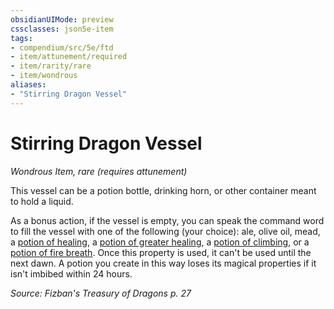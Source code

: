 ```yaml
---
obsidianUIMode: preview
cssclasses: json5e-item
tags:
- compendium/src/5e/ftd
- item/attunement/required
- item/rarity/rare
- item/wondrous
aliases: 
- "Stirring Dragon Vessel"
---
```

# Stirring Dragon Vessel
*Wondrous Item, rare (requires attunement)*  


This vessel can be a potion bottle, drinking horn, or other container meant to hold a liquid.

As a bonus action, if the vessel is empty, you can speak the command word to fill the vessel with one of the following (your choice): ale, olive oil, mead, a [potion of healing](5E2014官方资源/items/potion-of-healing.md), a [potion of greater healing](5E2014官方资源/items/potion-of-greater-healing.md), a [potion of climbing](5E2014官方资源/items/potion-of-climbing.md), or a [potion of fire breath](5E2014官方资源/items/potion-of-fire-breath.md). Once this property is used, it can't be used until the next dawn. A potion you create in this way loses its magical properties if it isn't imbibed within 24 hours.

*Source: Fizban's Treasury of Dragons p. 27*